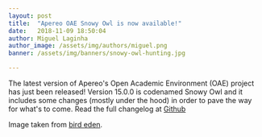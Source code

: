 ```yaml
---
layout: post
title:  "Apereo OAE Snowy Owl is now available!"
date:   2018-11-09 18:50:04
author: Miguel Laginha
author_image: /assets/img/authors/miguel.png
banner: /assets/img/banners/snowy-owl-hunting.jpg

---
```

<p>The latest version of Apereo's Open Academic Environment (OAE) project has just been released! Version 15.0.0 is codenamed Snowy Owl and it includes some changes (mostly under the hood) in order to pave the way for what's to come. Read the full changelog at <a href="https://github.com/oaeproject/Hilary/releases/tag/15.0.0">Github</a></p>

<p>Image taken from <a href="https://birdeden.com">bird eden</a>.</p>
